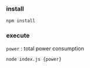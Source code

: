 ### install

```npm install```

### execute

`power` : total power consumption

```node index.js {power}```
